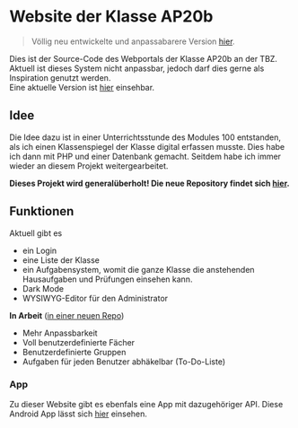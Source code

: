 # Website der Klasse AP20b

> Völlig neu entwickelte und anpassabarere Version [hier](https://github.com/Lezurex/openclass).

Dies ist der Source-Code des Webportals der Klasse AP20b an der TBZ.<br>
Aktuell ist dieses System nicht anpassbar, jedoch darf dies gerne als Inspiration genutzt werden.<br>
Eine aktuelle Version ist [hier](https://ap20b.lezurex.com/) einsehbar.

## Idee
Die Idee dazu ist in einer Unterrichtsstunde des Modules 100 entstanden, als ich einen Klassenspiegel der Klasse 
digital erfassen musste. Dies habe ich dann mit PHP und einer Datenbank gemacht. Seitdem habe ich immer wieder an 
diesem Projekt weitergearbeitet.

**Dieses Projekt wird generalüberholt! Die neue Repository findet sich [hier](https://github.com/Lezurex/openclass).**

## Funktionen
Aktuell gibt es
- ein Login
- eine Liste der Klasse
- ein Aufgabensystem, womit die ganze Klasse die anstehenden Hausaufgaben und Prüfungen einsehen kann.
- Dark Mode
- WYSIWYG-Editor für den Administrator

**In Arbeit** ([in einer neuen Repo](https://github.com/Lezurex/openclass))
- Mehr Anpassbarkeit
- Voll benutzerdefinierte Fächer
- Benutzerdefinierte Gruppen
- Aufgaben für jeden Benutzer abhäkelbar (To-Do-Liste)

### App
Zu dieser Website gibt es ebenfals eine App mit dazugehöriger API. Diese Android App lässt sich [hier](https://github.com/Lezurex/Klassenportal-Android) einsehen.
